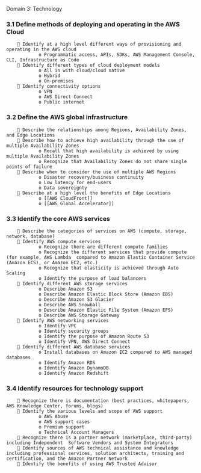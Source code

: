 Domain 3: Technology  
### 3.1 Define methods of deploying and operating in the AWS Cloud  
		 Identify at a high level different ways of provisioning and operating in the AWS cloud  
				o Programmatic access, APIs, SDKs, AWS Management Console, CLI, Infrastructure as Code
		 Identify different types of cloud deployment models  
				o All in with cloud/cloud native  
				o Hybrid  
				o On-premises  
		 Identify connectivity options  
				o VPN  
				o AWS Direct Connect  
				o Public internet  
### 3.2 Define the AWS global infrastructure  
		 Describe the relationships among Regions, Availability Zones, and Edge Locations  
		 Describe how to achieve high availability through the use of multiple Availability Zones  
				o Recall that high availability is achieved by using multiple Availability Zones  
				o Recognize that Availability Zones do not share single points of failure  
		 Describe when to consider the use of multiple AWS Regions  
				o Disaster recovery/business continuity  
				o Low latency for end-users  
				o Data sovereignty  
		 Describe at a high level the benefits of Edge Locations  
				o [[AWS CloudFront]]
				o [[AWS Global Accelerator]] 
### 3.3 Identify the core AWS services  
		 Describe the categories of services on AWS (compute, storage, network, database)  
		 Identify AWS compute services  
				o Recognize there are different compute families  
				o Recognize the different services that provide compute (for example, AWS Lambda  compared to Amazon Elastic Container Service (Amazon ECS), or Amazon EC2, etc.)  
				o Recognize that elasticity is achieved through Auto Scaling  
				o Identify the purpose of load balancers  
		 Identify different AWS storage services  
				o Describe Amazon S3  
				o Describe Amazon Elastic Block Store (Amazon EBS)  
				o Describe Amazon S3 Glacier  
				o Describe AWS Snowball  
				o Describe Amazon Elastic File System (Amazon EFS)  
				o Describe AWS Storage Gateway  
		 Identify AWS networking services  
				o Identify VPC  
				o Identify security groups  
				o Identify the purpose of Amazon Route 53  
				o Identify VPN, AWS Direct Connect  
		 Identify different AWS database services  
				o Install databases on Amazon EC2 compared to AWS managed databases
				o Identify Amazon RDS  
				o Identify Amazon DynamoDB  
				o Identify Amazon Redshift  
### 3.4 Identify resources for technology support  
		 Recognize there is documentation (best practices, whitepapers, AWS Knowledge Center, forums, blogs)  
		 Identify the various levels and scope of AWS support  
				o AWS Abuse  
				o AWS support cases  
				o Premium support  
				o Technical Account Managers  
		 Recognize there is a partner network (marketplace, third-party) including Independent  Software Vendors and System Integrators  
		 Identify sources of AWS technical assistance and knowledge including professional services, solution architects, training and certification, and the Amazon Partner Network  
		 Identify the benefits of using AWS Trusted Advisor